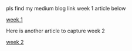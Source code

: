 pls find my medium blog link week 1 article below

[week 1](https://medium.com/@ufkenedy/embracing-the-journey-my-first-two-weeks-at-arewa-data-science-fellowship-96eb23952e3c)


Here is another article to capture week 2 

[week 2](https://medium.com/@ufkenedy/navigating-the-command-line-a-beginners-journey-with-windows-linux-and-git-commands-07e1798040c1)
